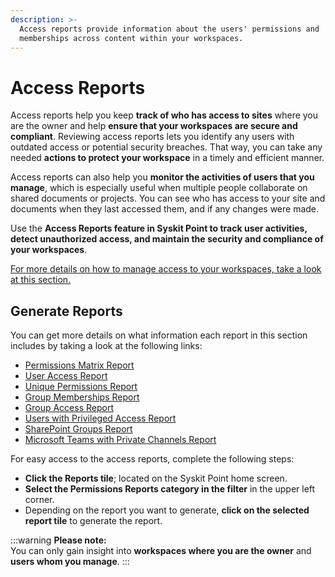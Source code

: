 ```yaml
---
description: >-
  Access reports provide information about the users' permissions and
  memberships across content within your workspaces.
---
```


# Access Reports

Access reports help you keep **track of who has access to sites** where you are the owner and help **ensure that your workspaces are secure and compliant**. Reviewing access reports lets you identify any users with outdated access or potential security breaches. That way, you can take any needed **actions to protect your workspace** in a timely and efficient manner.

Access reports can also help you **monitor the activities of users that you manage**, which is especially useful when multiple people collaborate on shared documents or projects. You can see who has access to your site and documents when they last accessed them, and if any changes were made.

Use the **Access Reports feature in Syskit Point to track user activities, detect unauthorized access, and maintain the security and compliance of your workspaces**.

[For more details on how to manage access to your workspaces, take a look at this section.](../../microsoft365-inventory/)

## Generate Reports

You can get more details on what information each report in this section includes by taking a look at the following links:

* [Permissions Matrix Report](../../reporting/access-reports.md#permissions-matrix-report)
* [User Access Report](../../reporting/access-reports.md#user-access-report)
* [Unique Permissions Report](../../reporting/access-reports.md#unique-permissions-report)
* [Group Memberships Report](../../reporting/access-reports.md#group-memberships-report)
* [Group Access Report](../../reporting/access-reports.md#group-access-report)
* [Users with Privileged Access Report](../../reporting/access-reports.md#users-with-privileged-access-report)
* [SharePoint Groups Report](../../reporting/access-reports.md#sharepoint-groups-report)
* [Microsoft Teams with Private Channels Report](../../reporting/access-reports.md#microsoft-teams-with-private-channels-report)

For easy access to the access reports, complete the following steps:

* **Click the Reports tile**; located on the Syskit Point home screen.
* **Select the Permissions Reports category in the filter** in the upper left corner.
* Depending on the report you want to generate, **click on the selected report tile** to generate the report.

:::warning
**Please note:**\
You can only gain insight into **workspaces where you are the owner** and **users whom you manage**.
:::
